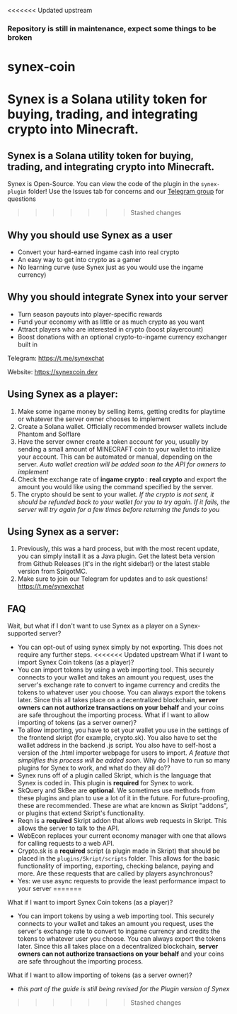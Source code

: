 <<<<<<< Updated upstream
### Repository is still in maintenance, expect some things to be broken

# synex-coin
Synex is a Solana utility token for buying, trading, and integrating crypto into Minecraft.
=======
## Synex is a Solana utility token for buying, trading, and integrating crypto into Minecraft.

Synex is Open-Source. You can view the code of the plugin in the `synex-plugin` folder! Use the Issues tab for concerns and our [Telegram group](https://t.me/synexchat) for questions
>>>>>>> Stashed changes

## Why you should use Synex as a user
- Convert your hard-earned ingame cash into real crypto
- An easy way to get into crypto as a gamer
- No learning curve (use Synex just as you would use the ingame currency)

## Why you should integrate Synex into your server
- Turn season payouts into player-specific rewards
- Fund your economy with as little or as much crypto as you want
- Attract players who are interested in crypto (boost playercount)
- Boost donations with an optional crypto-to-ingame currency exchanger built in

Telegram: https://t.me/synexchat

Website: https://synexcoin.dev

## Using Synex as a player:
1. Make some ingame money by selling items, getting credits for playtime or whatever the server owner chooses to implement
2. Create a Solana wallet. Officially recommended browser wallets include Phantom and Solflare
3. Have the server owner create a token account for you, usually by sending a small amount of MINECRAFT coin to your wallet to initialize your account. This can be automated or manual, depending on the server. *Auto wallet creation will be added soon to the API for owners to implement*
4. Check the exchange rate of **ingame crypto** : **real crypto** and export the amount you would like using the command specified by the server.
5. The crypto should be sent to your wallet. 
*If the crypto is not sent, it should be refunded back to your wallet for you to try again. If it fails, the server will try again for a few times before returning the funds to you*

## Using Synex as a server:
1. Previously, this was a hard process, but with the most recent update, you can simply install it as a Java plugin. Get the latest beta version from Github Releases (it's in the right sidebar!) or the latest stable version from SpigotMC.
2. Make sure to join our Telegram for updates and to ask questions! https://t.me/synexchat

## FAQ

Wait, but what if I don't want to use Synex as a player on a Synex-supported server?
- You can opt-out of using synex simply by not exporting. This does not require any further steps.
<<<<<<< Updated upstream
What if I want to import Synex Coin tokens (as a player)?
- You can import tokens by using a web importing tool. This securely connects to your wallet and takes an amount you request, uses the server's exchange rate to convert to ingame currency and credits the tokens to whatever user you choose. You can always export the tokens later. Since this all takes place on a decentralized blockchain, **server owners can not authorize transactions on your behalf** and your coins are safe throughout the importing process.
What if I want to allow importing of tokens (as a server owner)?
- To allow importing, you have to set your wallet you use in the settings of the frontend skript (for example, crypto.sk). You also have to set the wallet address in the backend .js script. You also have to self-host a version of the .html importer webpage for users to import.
*A feature that simplifies this process will be added soon.*
Why do I have to run so many plugins for Synex to work, and what do they all do??
- Synex runs off of a plugin called Skript, which is the language that Synex is coded in. This plugin is **required** for Synex to work.
- SkQuery and SkBee are **optional**. We sometimes use methods from these plugins and plan to use a lot of it in the future. For future-proofing, these are recommended. These are what are known as Skript "addons", or plugins that extend Skript's functionality.
- Reqn is a **required** Skript addon that allows web requests in Skript. This allows the server to talk to the API.
- WebEcon replaces your current economy manager with one that allows for calling requests to a web API.
- Crypto.sk is a **required** script (a plugin made in Skript) that should be placed in the `plugins/Skript/scripts` folder. This allows for the basic functionality of importing, exporting, checking balance, paying and more.
Are these requests that are called by players asynchronous?
- Yes: we use async requests to provide the least performance impact to your server
=======

What if I want to import Synex Coin tokens (as a player)?
- You can import tokens by using a web importing tool. This securely connects to your wallet and takes an amount you request, uses the server's exchange rate to convert to ingame currency and credits the tokens to whatever user you choose. You can always export the tokens later. Since this all takes place on a decentralized blockchain, **server owners can not authorize transactions on your behalf** and your coins are safe throughout the importing process.

What if I want to allow importing of tokens (as a server owner)?
- *this part of the guide is still being revised for the Plugin version of Synex*
>>>>>>> Stashed changes
